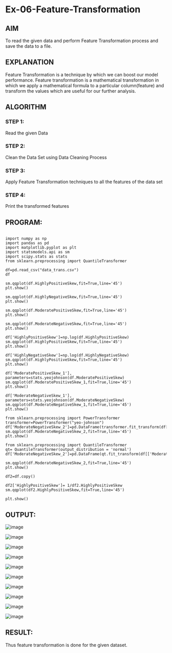 # Ex-06-Feature-Transformation

## AIM

To read the given data and perform Feature Transformation process and save the data to a file.

## EXPLANATION

Feature Transformation is a technique by which we can boost our model performance. Feature transformation is a mathematical transformation in which we apply a mathematical formula to a particular column(feature) and transform the values which are useful for our further analysis.

## ALGORITHM

### STEP 1:
Read the given Data

### STEP 2:
Clean the Data Set using Data Cleaning Process

### STEP 3:
Apply Feature Transformation techniques to all the features of the data set

### STEP 4:
Print the transformed features

## PROGRAM:
```
```
```
import numpy as np
import pandas as pd
import matplotlib.pyplot as plt
import statsmodels.api as sm
import scipy.stats as stats
from sklearn.preprocessing import QuantileTransformer

df=pd.read_csv("data_trans.csv")
df

sm.qqplot(df.HighlyPositiveSkew,fit=True,line='45')
plt.show()

sm.qqplot(df.HighlyNegativeSkew,fit=True,line='45')
plt.show()

sm.qqplot(df.ModeratePositiveSkew,fit=True,line='45')
plt.show()

sm.qqplot(df.ModerateNegativeSkew,fit=True,line='45')
plt.show()

df['HighlyPositiveSkew']=np.log(df.HighlyPositiveSkew)
sm.qqplot(df.HighlyPositiveSkew,fit=True,line='45')
plt.show()

df['HighlyNegativeSkew']=np.log(df.HighlyNegativeSkew)
sm.qqplot(df.HighlyPositiveSkew,fit=True,line='45')
plt.show()

df['ModeratePositiveSkew_1'], parameters=stats.yeojohnson(df.ModeratePositiveSkew)
sm.qqplot(df.ModeratePositiveSkew_1,fit=True,line='45')
plt.show()

df['ModerateNegativeSkew_1'], parameters=stats.yeojohnson(df.ModerateNegativeSkew)
sm.qqplot(df.ModerateNegativeSkew_1,fit=True,line='45')
plt.show()

from sklearn.preprocessing import PowerTransformer
transformer=PowerTransformer("yeo-johnson")
df['ModerateNegativeSkew_2']=pd.DataFrame(transformer.fit_transform(df[['ModerateNegativeSkew']]))
sm.qqplot(df.ModerateNegativeSkew_2,fit=True,line='45')
plt.show()

from sklearn.preprocessing import QuantileTransformer
qt= QuantileTransformer(output_distribution = 'normal')
df['ModerateNegativeSkew_2']=pd.DataFrame(qt.fit_transform(df[['ModerateNegativeSkew']]))

sm.qqplot(df.ModerateNegativeSkew_2,fit=True,line='45')
plt.show()

df2=df.copy()

df2['HighlyPositiveSkew']= 1/df2.HighlyPositiveSkew
sm.qqplot(df2.HighlyPositiveSkew,fit=True,line='45')

plt.show()
```

## OUTPUT:
![image](https://user-images.githubusercontent.com/94154683/197689770-3a3eaeb0-893e-44c8-8f68-44e32a2649b0.png)

![image](https://user-images.githubusercontent.com/94154683/197689814-3694160d-908f-4231-a0db-650ff010af04.png)

![image](https://user-images.githubusercontent.com/94154683/197689850-6e468f71-c5b0-47b8-ac0d-b867332e873f.png)

![image](https://user-images.githubusercontent.com/94154683/197689891-94aeffa0-8937-455c-871e-6c7ddfa8ff51.png)

![image](https://user-images.githubusercontent.com/94154683/197689932-daa0397d-917c-40e0-859b-62ce48cd7d8f.png)

![image](https://user-images.githubusercontent.com/94154683/197689974-df9a8993-a064-4a73-9564-0e9bb3b7d61e.png)

![image](https://user-images.githubusercontent.com/94154683/197690077-9970da20-7ff7-4b8b-bf25-0aa8478de4ea.png)

![image](https://user-images.githubusercontent.com/94154683/197690168-8e6c3d09-2046-4f34-b404-2f3a55de7781.png)

![image](https://user-images.githubusercontent.com/94154683/197690206-127a5a92-b62f-4456-9d54-61b3fc83e642.png)

![image](https://user-images.githubusercontent.com/94154683/197690242-c3a3e2e2-9150-45ba-a9c3-5fb35ad47407.png)


## RESULT:
Thus feature transformation is done for the given dataset.
